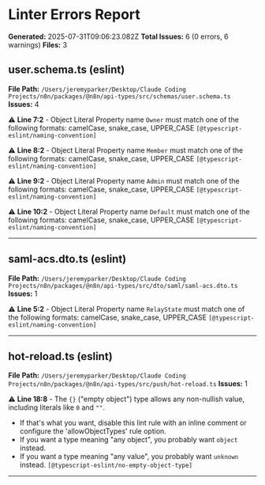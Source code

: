 # Linter Errors Report

**Generated:** 2025-07-31T09:06:23.082Z
**Total Issues:** 6 (0 errors, 6 warnings)
**Files:** 3

## user.schema.ts (eslint)

**File Path:** `/Users/jeremyparker/Desktop/Claude Coding Projects/n8n/packages/@n8n/api-types/src/schemas/user.schema.ts`
**Issues:** 4

⚠️ **Line 7:2** - Object Literal Property name `Owner` must match one of the following formats: camelCase, snake_case, UPPER_CASE `[@typescript-eslint/naming-convention]`

⚠️ **Line 8:2** - Object Literal Property name `Member` must match one of the following formats: camelCase, snake_case, UPPER_CASE `[@typescript-eslint/naming-convention]`

⚠️ **Line 9:2** - Object Literal Property name `Admin` must match one of the following formats: camelCase, snake_case, UPPER_CASE `[@typescript-eslint/naming-convention]`

⚠️ **Line 10:2** - Object Literal Property name `Default` must match one of the following formats: camelCase, snake_case, UPPER_CASE `[@typescript-eslint/naming-convention]`

---

## saml-acs.dto.ts (eslint)

**File Path:** `/Users/jeremyparker/Desktop/Claude Coding Projects/n8n/packages/@n8n/api-types/src/dto/saml/saml-acs.dto.ts`
**Issues:** 1

⚠️ **Line 5:2** - Object Literal Property name `RelayState` must match one of the following formats: camelCase, snake_case, UPPER_CASE `[@typescript-eslint/naming-convention]`

---

## hot-reload.ts (eslint)

**File Path:** `/Users/jeremyparker/Desktop/Claude Coding Projects/n8n/packages/@n8n/api-types/src/push/hot-reload.ts`
**Issues:** 1

⚠️ **Line 18:8** - The `{}` ("empty object") type allows any non-nullish value, including literals like `0` and `""`.
- If that's what you want, disable this lint rule with an inline comment or configure the 'allowObjectTypes' rule option.
- If you want a type meaning "any object", you probably want `object` instead.
- If you want a type meaning "any value", you probably want `unknown` instead. `[@typescript-eslint/no-empty-object-type]`

---

